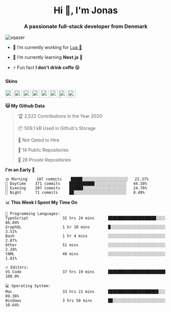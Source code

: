 <h1 align="center">Hi 👋, I'm Jonas</h1>
<h3 align="center">A passionate full-stack developer from Denmark</h3>

<p align="left"> <img src="https://komarev.com/ghpvc/?username=xqazer" alt="xqazer" /> </p>

- 🔭 I’m currently working for [Lua 🥰](https://lua.work) 

- 🌱 I’m currently learning **Next.js 🤯**

<!--- - 👨‍💻 All of my projects are available at [xqazer.github.io](xqazer.github.io) -->

- ⚡ Fun fact **I don't drink coffe 😮**

<h4>Skins</h4>
<p align="left">
  <img src="https://devicons.github.io/devicon/devicon.git/icons/react/react-original-wordmark.svg" alt="react" width="24" height="24"/>
  <img src="https://cdn.worldvectorlogo.com/logos/nextjs-3.svg" alt="nextjs" width="24" height="24"/>
  <img src="https://devicons.github.io/devicon/devicon.git/icons/typescript/typescript-original.svg" alt="typescript" width="24" height="24"/>
  <img src="https://devicons.github.io/devicon/devicon.git/icons/nodejs/nodejs-original-wordmark.svg" alt="nodejs" width="24" height="24"/>
  <img src="https://devicons.github.io/devicon/devicon.git/icons/postgresql/postgresql-original-wordmark.svg" alt="postgresql" width="24" height="24"/>
  <img src="https://www.vectorlogo.zone/logos/google_cloud/google_cloud-icon.svg" alt="gcp" width="24" height="24"/>
  <img src="https://www.vectorlogo.zone/logos/kubernetes/kubernetes-icon.svg" alt="kubernetes" width="24" height="24"/>
  <img src="https://devicons.github.io/devicon/devicon.git/icons/dot-net/dot-net-original-wordmark.svg" alt="dotnet" width="24" height="24"/>
</p>

<!--START_SECTION:waka-->
**🐱 My Github Data** 

> 🏆 2,522 Contributions in the Year 2020
 > 
> 📦 509.1 kB Used in Github's Storage 
 > 
> 🚫 Not Opted to Hire
 > 
> 📜 14 Public Repositories
 > 
> 🔑 28 Private Repositories 

**I'm an Early 🐤** 

```text
🌞 Morning    187 commits    █████░░░░░░░░░░░░░░░░░░░░   22.37% 
🌆 Daytime    371 commits    ███████████░░░░░░░░░░░░░░   44.38% 
🌃 Evening    207 commits    ██████░░░░░░░░░░░░░░░░░░░   24.76% 
🌙 Night      71 commits     ██░░░░░░░░░░░░░░░░░░░░░░░   8.49%

```


📊 **This Week I Spent My Time On** 

```text
💬 Programming Languages: 
TypeScript               32 hrs 24 mins      █████████████████████░░░░   86.84% 
GraphQL                  1 hr 18 mins        █░░░░░░░░░░░░░░░░░░░░░░░░   3.51% 
Bash                     1 hr 4 mins         ░░░░░░░░░░░░░░░░░░░░░░░░░   2.87% 
Other                    51 mins             ░░░░░░░░░░░░░░░░░░░░░░░░░   2.28% 
YAML                     40 mins             ░░░░░░░░░░░░░░░░░░░░░░░░░   1.81%

🔥 Editors: 
VS Code                  37 hrs 19 mins      █████████████████████████   100.0%

💻 Operating System: 
Mac                      33 hrs 21 mins      ██████████████████████░░░   89.36% 
Windows                  3 hrs 58 mins       ██░░░░░░░░░░░░░░░░░░░░░░░   10.64%

```


<!--END_SECTION:waka-->

